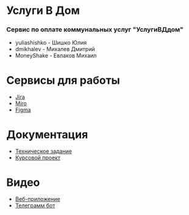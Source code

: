 # Услуги В Дом
### Сервис по оплате коммунальных услуг "УслугиВДдом"

* yuliashishko - Шишко Юлия
* dmikhalev - Михалев Дмитрий
* MoneyShake - Евлаков Михаил

# Сервисы для работы
* [Jira](https://team-1613742229482.atlassian.net/jira/software/projects/MDS/boards/1)
* [Miro](https://miro.com/app/board/o9J_lOSEFVE=/)
* [Figma](https://www.figma.com/file/GBFgLYotUzHEIXUfyqTi0u/TP?node-id=0%3A1)

# Документация
* [Техническое задание](https://github.com/dmikhalev/metering-devices-service/blob/master/Documentation/Technical_task.pdf)
* [Курсовой проект](https://github.com/dmikhalev/metering-devices-service/blob/master/Documentation/Course_project.pdf)

# Видео
* [Веб-приложение](https://disk.yandex.ru/i/yEcI8pyU2atVxA)
* [Телеграмм бот](https://disk.yandex.ru/i/z-ey-9hGOec8Xg)

